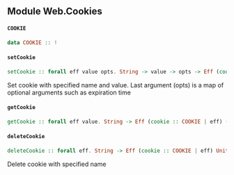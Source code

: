 ## Module Web.Cookies

#### `COOKIE`

``` purescript
data COOKIE :: !
```

#### `setCookie`

``` purescript
setCookie :: forall eff value opts. String -> value -> opts -> Eff (cookie :: COOKIE | eff) Unit
```

Set cookie with specified name and value. Last argument (opts) is a map of optional arguments such as expiration time

#### `getCookie`

``` purescript
getCookie :: forall eff value. String -> Eff (cookie :: COOKIE | eff) (Maybe value)
```

#### `deleteCookie`

``` purescript
deleteCookie :: forall eff. String -> Eff (cookie :: COOKIE | eff) Unit
```

 Delete cookie with specified name


